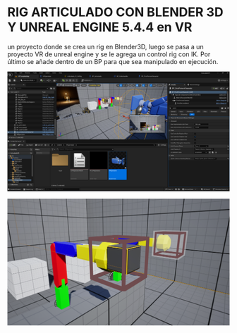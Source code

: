 # RIG ARTICULADO CON BLENDER 3D Y UNREAL ENGINE 5.4.4 en VR

un proyecto donde se crea un rig en Blender3D, luego se pasa a un proyecto VR de unreal engine y se le agrega un control rig con IK.
Por último se añade dentro de un BP para que sea manipulado en ejecución.


![articulado_02](articulado_02.png)

![articulado_03](articulado_03.png)